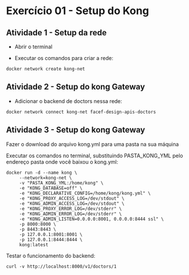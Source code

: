 # Exercício 01 - Setup do Kong

## Atividade 1 - Setup da rede

- Abrir o terminal

- Executar os comandos para criar a rede:
```
docker network create kong-net
```

## Atividade 2 - Setup do kong Gateway

- Adicionar o backend de doctors nessa rede:
```
docker network connect kong-net facef-design-apis-doctors
```

## Atividade 3 - Setup do kong Gateway

Fazer o download do arquivo kong.yml para uma pasta na sua máquina

Executar os comandos no terminal, substituindo PASTA_KONG_YML pelo endereço pasta onde você baixou o kong.yml:
```
docker run -d --name kong \
     --network=kong-net \
     -v "PASTA_KONG_YML:/home/kong" \
     -e "KONG_DATABASE=off" \
     -e "KONG_DECLARATIVE_CONFIG=/home/kong/kong.yml" \
     -e "KONG_PROXY_ACCESS_LOG=/dev/stdout" \
     -e "KONG_ADMIN_ACCESS_LOG=/dev/stdout" \
     -e "KONG_PROXY_ERROR_LOG=/dev/stderr" \
     -e "KONG_ADMIN_ERROR_LOG=/dev/stderr" \
     -e "KONG_ADMIN_LISTEN=0.0.0.0:8001, 0.0.0.0:8444 ssl" \
     -p 8000:8000 \
     -p 8443:8443 \
     -p 127.0.0.1:8001:8001 \
     -p 127.0.0.1:8444:8444 \
     kong:latest
```

Testar o funcionamento do backend:
```
curl -v http://localhost:8000/v1/doctors/1
```
